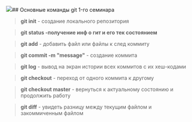 ![](https://fuzeservers.ru/wp-content/uploads/1/7/c/17c86d4f862234bbc3a2f0a432a9f850.jpeg)## Основные команды git 1-го семинара 

> **git init** - создание локального репозитория

> **git status -получение инф о гит и его тек состоянием**

> **git add** - добавить файл или файлы к след коммиту

> **git commit -m "message"** - создание коммита

> **git log** - вывод на экран истории всех коммитов с их хеш-кодами

> **git checkout** - переход от одного коммита к другому

> **git checkout master** - вернуться к актуальному состоянию и продолжить работу

> **git diff** - увидеть разницу между текущим файлом и закоммиченным файлом